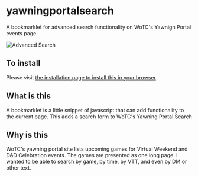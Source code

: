 # yawningportalsearch

A bookmarklet for advanced search functionality on WoTC's Yawnign Portal events page.

![Advanced Search](https://gludington.github.io/yawningportalsearch/ypsearch.png)
## To install
Please visit <a href="https://gludington.github.io/yawningportalsearch/install.html">the installation page to install this in your browser</a>

## What is this
A bookmarklet is a little snippet of javascript that can add functionality to the current page.  This adds a search form to WoTC's Yawning Portal Search
## Why is this
WoTC's yawning portal site lists upcoming games for Virtual Weekend and D&D Celebration events.  The games are presented as one long page.  I wanted to be able to search by game, by time, by VTT, and even by DM or other text.
